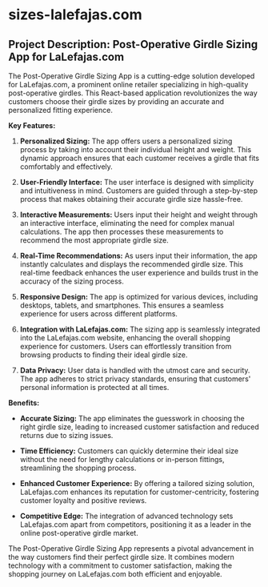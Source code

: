 # sizes-lalefajas.com
## Project Description: Post-Operative Girdle Sizing App for LaLefajas.com

The Post-Operative Girdle Sizing App is a cutting-edge solution developed for LaLefajas.com, a prominent online retailer specializing in high-quality post-operative girdles. This React-based application revolutionizes the way customers choose their girdle sizes by providing an accurate and personalized fitting experience.

**Key Features:**

1.  **Personalized Sizing:** The app offers users a personalized sizing process by taking into account their individual height and weight. This dynamic approach ensures that each customer receives a girdle that fits comfortably and effectively.
    
2.  **User-Friendly Interface:** The user interface is designed with simplicity and intuitiveness in mind. Customers are guided through a step-by-step process that makes obtaining their accurate girdle size hassle-free.
    
3.  **Interactive Measurements:** Users input their height and weight through an interactive interface, eliminating the need for complex manual calculations. The app then processes these measurements to recommend the most appropriate girdle size.
    
4.  **Real-Time Recommendations:** As users input their information, the app instantly calculates and displays the recommended girdle size. This real-time feedback enhances the user experience and builds trust in the accuracy of the sizing process.
    
5.  **Responsive Design:** The app is optimized for various devices, including desktops, tablets, and smartphones. This ensures a seamless experience for users across different platforms.
    
6.  **Integration with LaLefajas.com:** The sizing app is seamlessly integrated into the LaLefajas.com website, enhancing the overall shopping experience for customers. Users can effortlessly transition from browsing products to finding their ideal girdle size.
    
7.  **Data Privacy:** User data is handled with the utmost care and security. The app adheres to strict privacy standards, ensuring that customers' personal information is protected at all times.
    

**Benefits:**

-   **Accurate Sizing:** The app eliminates the guesswork in choosing the right girdle size, leading to increased customer satisfaction and reduced returns due to sizing issues.
    
-   **Time Efficiency:** Customers can quickly determine their ideal size without the need for lengthy calculations or in-person fittings, streamlining the shopping process.
    
-   **Enhanced Customer Experience:** By offering a tailored sizing solution, LaLefajas.com enhances its reputation for customer-centricity, fostering customer loyalty and positive reviews.
    
-   **Competitive Edge:** The integration of advanced technology sets LaLefajas.com apart from competitors, positioning it as a leader in the online post-operative girdle market.
    

The Post-Operative Girdle Sizing App represents a pivotal advancement in the way customers find their perfect girdle size. It combines modern technology with a commitment to customer satisfaction, making the shopping journey on LaLefajas.com both efficient and enjoyable.
